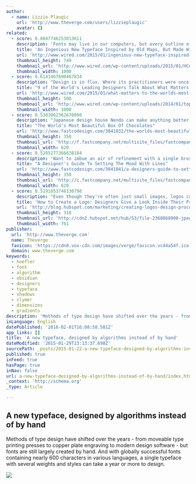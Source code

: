 ```yaml
---
author:
  - name: Lizzie Plaugic
    url: 'http://www.theverge.com/users/lizzieplaugic'
    avatar: {}
related:
  - score: 0.8847746253013611
    description: 'Fonts may live in our computers, but every outline of every letter, number, and symbol in a typeface is originally crafted by human hand. In the 1800s this happened via a copper plate engraving technique that allowed designers to create extravagant letters by hand, lending a uniqueness to maps and books of the time.'
    title: 'An Ingenious New Typeface Inspired by Old Maps, But Made With Algorithms | WIRED'
    url: 'http://www.wired.com/2015/01/ingenious-new-typeface-inspired-old-maps-made-algorithms/'
    thumbnail_height: 749
    thumbnail_url: 'http://www.wired.com/wp-content/uploads/2015/01/HCo_Obsidian_9.jpg'
    thumbnail_width: 1000
  - score: 0.6141467690467834
    description: "Design is in flux. Where its practitioners were once expected to produce chairs, lamps, logos and letterheads, today their work is often less visible. Increasingly, design is concerned with interactions and experiences-it's about software and the vast systems that power it. We asked nine top designers to talk about their craft and what it means today."
    title: "9 of the World's Leading Designers Talk About What Matters Now | WIRED"
    url: 'http://www.wired.com/2015/01/what-matters-to-the-worlds-most-important-designers/'
    thumbnail_height: 500
    thumbnail_url: 'http://www.wired.com/wp-content/uploads/2014/01/top-designers-ft.jpg'
    thumbnail_width: 1000
  - score: 0.5383062362670898
    description: "Japanese design house Nendo can make anything better. The designers have revamped rubber bands. They tackled the 4,000-year-old design problem of chopsticks. They even figured out how to make wood transparent for crying out loud. Still, I'm always happiest when Nendo turns its design genius to crafting delicious treats."
    title: "The World's Most Beautiful Box Of Chocolates"
    url: 'http://www.fastcodesign.com/3041032/the-worlds-most-beautiful-box-of-chocolates'
    thumbnail_height: 350
    thumbnail_url: 'http://f.fastcompany.net/multisite_files/fastcompany/imagecache/620x350/poster/2015/01/3041032-poster-p-2.jpg'
    thumbnail_width: 620
  - score: 0.5285277366638184
    description: 'Want to imbue an air of refinement with a single brushstroke? Rikard Rodin, who blogs at Zeven Design, put together a handy little infographic on how designers can use lines to set the mood, drawing from the "mood lines" in the book Landscape Architecture by John Ormsbee Simonds.'
    title: "A Designer's Guide To Setting The Mood With Lines"
    url: 'http://www.fastcodesign.com/3041041/a-designers-guide-to-setting-the-mood-with-lines'
    thumbnail_height: 350
    thumbnail_url: 'http://c.fastcompany.net/multisite_files/fastcompany/imagecache/620x350/poster/2015/01/3041041-poster-p-1-a-graphic-guide-to-lines.jpg'
    thumbnail_width: 620
  - score: 0.5191053748130798
    description: "Even though they're often just small images, logos carry a whole lot of meaning -- and designing one comes with a whole lot of responsibility, too. Logos are usually the most recognizable representation of a company or organization. And with more information available to the average consumer today, logos also have to quickly and effectively communicate on behalf of their brand."
    title: 'How to Create a Logo: Designers Give a Look Inside Their Process'
    url: 'http://blog.hubspot.com/marketing/creating-logos-design-process'
    thumbnail_height: 318
    thumbnail_url: 'http://cdn2.hubspot.net/hub/53/file-2368868900-jpeg/logo-design.jpeg#keepProtocol'
    thumbnail_width: 761
publisher:
  url: 'http://www.theverge.com'
  name: Theverge
  favicon: 'https://cdn0.vox-cdn.com/images/verge/favicon.vc44a54f.ico'
  domain: www.theverge.com
keywords:
  - hoefler
  - font
  - algorithm
  - obsidian
  - designers
  - typeface
  - shadows
  - clymer
  - dimensions
  - gradients
description: 'Methods of type design have shifted over the years - from moveable type printing presses to copper plate engraving to modern design software - but fonts are still largely created by hand. And with globally successful fonts containing nearly 600 characters in various languages, a single typeface with several weights and styles can take a year or more to design.'
inLanguage: English
datePublished: '2016-02-01T16:08:58.581Z'
app_links: []
title: 'A new typeface, designed by algorithms instead of by hand'
dateModified: '2015-01-29T23:13:37.698Z'
sourcePath: _posts/2015-01-22-a-new-typeface-designed-by-algorithms-instead-of-by-hand.md
published: true
inFeed: true
hasPage: true
inNav: false
url: a-new-typeface-designed-by-algorithms-instead-of-by-hand/index.html
_context: 'http://schema.org'
_type: Article

---
```

<article style=""><h1>A new typeface, designed by algorithms instead of by hand</h1><p>Methods of type design have shifted over the years - from moveable type printing presses to copper plate engraving to modern design software - but fonts are still largely created by hand. And with globally successful fonts containing nearly 600 characters in various languages, a single typeface with several weights and styles can take a year or more to design.</p><img src="https://cdn0.vox-cdn.com/uploads/chorus_asset/file/3328918/HCo_Obsidian_9.0.jpg" /></article>